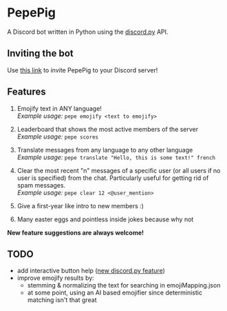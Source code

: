 # PepePig

A Discord bot written in Python using the [discord.py](https://discordpy.readthedocs.io) API.

## Inviting the bot

Use [this link](https://discord.com/oauth2/authorize?client_id=694959570208161894&scope=bot&permissions=8) to invite PepePig to your Discord server!

## Features

1. Emojify text in ANY language!  
*Example usage:* `pepe emojify <text to emojify>`

2. Leaderboard that shows the most active members of the server  
*Example usage:* `pepe scores`

3. Translate messages from any language to any other language  
*Example usage:* `pepe translate "Hello, this is some text!" french`

4. Clear the most recent "n" messages of a specific user (or all users if no user is specified) from the chat. Particularly useful for getting rid of spam messages.  
*Example usage:* `pepe clear 12 <@user_mention>`

5. Give a first-year like intro to new members :)  

6. Many easter eggs and pointless inside jokes because why not  

**New feature suggestions are always welcome!**

## TODO

- add interactive button help ([new discord.py feature](https://support.discord.com/hc/en-us/articles/1500012250861-Bots-Buttons))
- improve emojify results by:
  - stemming & normalizing the text for searching in emojiMapping.json
  - at some point, using an AI based emojifier since deterministic matching isn't that great
